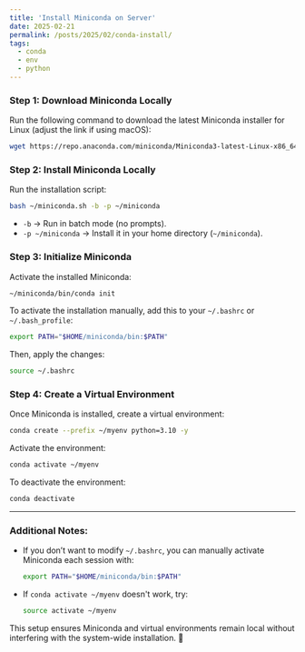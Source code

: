 ```yaml
---
title: 'Install Miniconda on Server'
date: 2025-02-21
permalink: /posts/2025/02/conda-install/
tags:
  - conda
  - env 
  - python
---
```



### **Step 1: Download Miniconda Locally**
Run the following command to download the latest Miniconda installer for Linux (adjust the link if using macOS):

```bash
wget https://repo.anaconda.com/miniconda/Miniconda3-latest-Linux-x86_64.sh -O ~/miniconda.sh
```

### **Step 2: Install Miniconda Locally**
Run the installation script:

```bash
bash ~/miniconda.sh -b -p ~/miniconda
```

- `-b` → Run in batch mode (no prompts).
- `-p ~/miniconda` → Install it in your home directory (`~/miniconda`).

### **Step 3: Initialize Miniconda**
Activate the installed Miniconda:

```bash
~/miniconda/bin/conda init
```

To activate the installation manually, add this to your `~/.bashrc` or `~/.bash_profile`:

```bash
export PATH="$HOME/miniconda/bin:$PATH"
```

Then, apply the changes:

```bash
source ~/.bashrc
```

### **Step 4: Create a Virtual Environment**
Once Miniconda is installed, create a virtual environment:

```bash
conda create --prefix ~/myenv python=3.10 -y
```

Activate the environment:

```bash
conda activate ~/myenv
```

To deactivate the environment:

```bash
conda deactivate
```

---

### **Additional Notes:**
- If you don’t want to modify `~/.bashrc`, you can manually activate Miniconda each session with:
  ```bash
  export PATH="$HOME/miniconda/bin:$PATH"
  ```
- If `conda activate ~/myenv` doesn't work, try:
  ```bash
  source activate ~/myenv
  ```

This setup ensures Miniconda and virtual environments remain local without interfering with the system-wide installation. 🚀